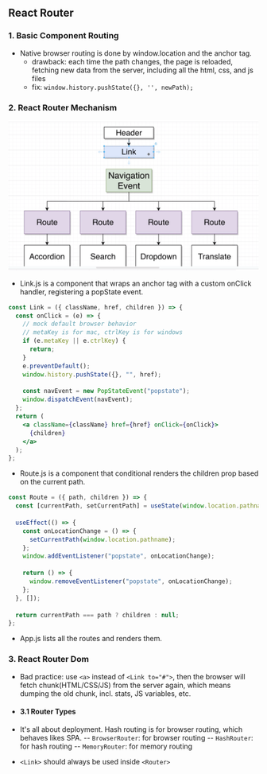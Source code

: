 ## React Router

### 1. Basic Component Routing

- Native browser routing is done by window.location and the anchor tag.
  - drawback: each time the path changes, the page is reloaded, fetching new data from the server, including all the html, css, and js files
  - fix: `window.history.pushState({}, '', newPath);`

### 2. React Router Mechanism

![alt](./pictures/router.png)

- Link.js is a component that wraps an anchor tag with a custom onClick handler, registering a popState event.

```jsx
const Link = ({ className, href, children }) => {
  const onClick = (e) => {
    // mock default browser behavior
    // metaKey is for mac, ctrlKey is for windows
    if (e.metaKey || e.ctrlKey) {
      return;
    }
    e.preventDefault();
    window.history.pushState({}, "", href);

    const navEvent = new PopStateEvent("popstate");
    window.dispatchEvent(navEvent);
  };
  return (
    <a className={className} href={href} onClick={onClick}>
      {children}
    </a>
  );
};
```

- Route.js is a component that conditional renders the children prop based on the current path.

```jsx
const Route = ({ path, children }) => {
  const [currentPath, setCurrentPath] = useState(window.location.pathname);

  useEffect(() => {
    const onLocationChange = () => {
      setCurrentPath(window.location.pathname);
    };
    window.addEventListener("popstate", onLocationChange);

    return () => {
      window.removeEventListener("popstate", onLocationChange);
    };
  }, []);

  return currentPath === path ? children : null;
};
```

- App.js lists all the routes and renders them.

### 3. React Router Dom

- Bad practice: use `<a>` instead of `<Link to="#">`, then the browser will fetch chunk(HTML/CSS/JS) from the server again, which means dumping the old chunk, incl. stats, JS variables, etc.

- #### 3.1 Router Types
- It's all about deployment. Hash routing is for browser routing, which behaves likes SPA.
  -- `BrowserRouter`: for browser routing
  -- `HashRouter`: for hash routing
  -- `MemoryRouter`: for memory routing

- `<Link>` should always be used inside `<Router>`